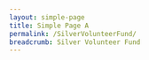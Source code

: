 ```yaml
---
layout: simple-page
title: Simple Page A
permalink: /SilverVolunteerFund/
breadcrumb: Silver Volunteer Fund
---
```

